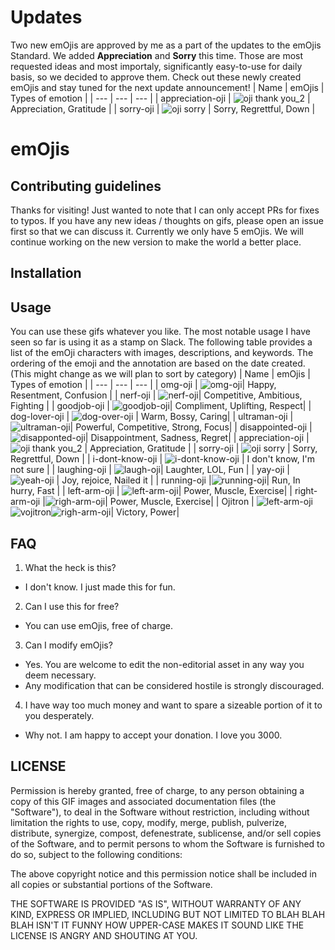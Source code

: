 # Updates
Two new emOjis are approved by me as a part of the updates to the emOjis Standard.
We added **Appreciation** and **Sorry** this time. Those are most requested ideas and most importaly, significantly easy-to-use for daily basis, so we decided to approve them.
Check out these newly created emOjis and stay tuned for the next update announcement!
| Name | emOjis | Types of emotion |
| --- | --- | --- |
| appreciation-oji |  ![oji thank you_2](https://user-images.githubusercontent.com/67302360/202078017-c6c08a2f-21f0-42e0-8218-2cda8d8d6f40.gif) | Appreciation, Gratitude |
| sorry-oji | ![oji sorry](https://user-images.githubusercontent.com/67302360/202078120-79348266-b892-473c-aca7-919e672ec7bd.gif) | Sorry, Regrettful, Down |

# emOjis
## Contributing guidelines
Thanks for visiting! Just wanted to note that I can only accept PRs for fixes to typos.
If you have any new ideas / thoughts on gifs, please open an issue first so that we can discuss it. 
Currently we only have 5 emOjis. We will continue working on the new version to make the world a better place. 

## Installation

## Usage
You can use these gifs whatever you like. The most notable usage I have seen so far is using it as a stamp on Slack. 
The following table provides a list of the emOji characters with images, descriptions, and keywords. 
The ordering of the emoji and the annotation are based on the date created. (This might change as we will plan to sort by category)
| Name | emOjis | Types of emotion |
| --- | --- | --- |
| omg-oji | ![omg-oji](https://user-images.githubusercontent.com/67302360/183232942-19a9f75a-ac42-41ad-bd68-0849d0e25b91.gif)| Happy, Resentment, Confusion |
| nerf-oji | ![nerf-oji](https://user-images.githubusercontent.com/67302360/183232968-3d5c3651-3a3c-40a9-afe4-605cc4350e6b.gif)| Competitive, Ambitious, Fighting | 
| goodjob-oji |  ![goodjob-oji](https://user-images.githubusercontent.com/67302360/183232982-6d9dd266-94d8-4fc4-b141-ab60dbe66b11.gif)| Compliment, Uplifting, Respect|
| dog-lover-oji | ![dog-over-oji](https://user-images.githubusercontent.com/67302360/183232994-505121d9-788f-4ef7-8685-5c3ceb9a4e2a.gif) | Warm, Bossy, Caring|
| ultraman-oji | ![ultraman-oji](https://user-images.githubusercontent.com/67302360/185533908-363b9d75-3057-48ba-914a-091d658a3e02.gif)| Powerful, Competitive, Strong, Focus|
| disappointed-oji | ![disapponted-oji](https://user-images.githubusercontent.com/67302360/199214392-9ecd34c7-b466-42d3-ae6c-c41367f854c9.gif)| Disappointment, Sadness, Regret|
| appreciation-oji |  ![oji thank you_2](https://user-images.githubusercontent.com/67302360/202078017-c6c08a2f-21f0-42e0-8218-2cda8d8d6f40.gif) | Appreciation, Gratitude |
| sorry-oji | ![oji sorry](https://user-images.githubusercontent.com/67302360/202078120-79348266-b892-473c-aca7-919e672ec7bd.gif) | Sorry, Regrettful, Down |
| i-dont-know-oji | ![i-dont-know-oji](https://user-images.githubusercontent.com/67302360/204963790-7948d9de-40f2-43f0-aec0-812de5075ea9.gif) | I don't know, I'm not sure |
| laughing-oji | ![laugh-oji](https://user-images.githubusercontent.com/67302360/204963952-7e144312-e32d-45e2-ab29-490295af2b35.gif)| Laughter, LOL, Fun |
| yay-oji | ![yeah-oji](https://user-images.githubusercontent.com/67302360/229751241-8e93604b-afb2-4ab3-9d5c-cde8f44a62f0.gif) | Joy, rejoice, Nailed it |
| running-oji |![running-oji](https://user-images.githubusercontent.com/67302360/204964667-1cf8835c-b9f3-409f-aeb7-c3e4ec61c147.gif)| Run, In hurry, Fast |
| left-arm-oji | ![left-arm-oji](https://user-images.githubusercontent.com/67302360/204965880-6265d309-94e2-4051-80c5-f4c22133c3ce.gif)| Power, Muscle, Exercise|
| right-arm-oji |![righ-arm-oji](https://user-images.githubusercontent.com/67302360/204965915-6628c9bc-79ce-4f1f-9cc1-7c3902621d0a.gif)| Power, Muscle, Exercise|
| Ojitron | ![left-arm-oji](https://user-images.githubusercontent.com/67302360/204965880-6265d309-94e2-4051-80c5-f4c22133c3ce.gif)![vojitron](https://user-images.githubusercontent.com/67302360/204965965-895326de-f183-4e07-aae5-d2d008b7725f.gif)![righ-arm-oji](https://user-images.githubusercontent.com/67302360/204965915-6628c9bc-79ce-4f1f-9cc1-7c3902621d0a.gif)| Victory, Power|


## FAQ
1) What the heck is this? 
 - I don't know. I just made this for fun.

2) Can I use this for free? 
 - You can use emOjis, free of charge. 

3) Can I modify emOjis? 
 - Yes. You are welcome to edit the non-editorial asset in any way you deem necessary.
 - Any modification that can be considered hostile is strongly discouraged.

4) I have way too much money and want to spare a sizeable portion of it to you desperately.
 - Why not. I am happy to accept your donation. I love you 3000.

## LICENSE
Permission is hereby granted, free of charge, to any person obtaining a copy of this GIF images and associated documentation files (the "Software"), to deal in the Software without restriction, including without limitation the rights to use, copy, modify, merge, publish, pulverize, distribute, synergize, compost, defenestrate, sublicense, and/or sell copies of the Software, and to permit persons to whom the Software is furnished to do so, subject to the following conditions:

The above copyright notice and this permission notice shall be included in all copies or substantial portions of the Software.

THE SOFTWARE IS PROVIDED "AS IS", WITHOUT WARRANTY OF ANY KIND, EXPRESS OR IMPLIED, INCLUDING BUT NOT LIMITED TO BLAH BLAH BLAH ISN'T IT FUNNY HOW UPPER-CASE MAKES IT SOUND LIKE THE LICENSE IS ANGRY AND SHOUTING AT YOU.
